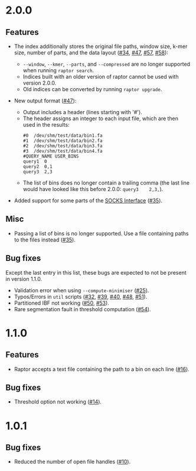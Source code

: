 <!--
SPDX-FileCopyrightText: 2006-2025, Knut Reinert & Freie Universität Berlin
SPDX-FileCopyrightText: 2016-2025, Knut Reinert & MPI für molekulare Genetik
SPDX-License-Identifier: CC-BY-4.0
-->

# 2.0.0

## Features
* The index additionally stores the original file paths, window size, k-mer size, number of parts, and the data layout
  ([\#34](https://github.com/seqan/raptor/pull/34), [\#47](https://github.com/seqan/raptor/pull/47),
   [\#57](https://github.com/seqan/raptor/pull/57), [\#58](https://github.com/seqan/raptor/pull/58)):
  * `--window`, `--kmer`, `--parts`, and `--compressed` are no longer supported when running `raptor search`.
  * Indices built with an older version of raptor cannot be used with version 2.0.0.
  * Old indices can be converted by running `raptor upgrade`.

* New output format ([\#47](https://github.com/seqan/raptor/pull/47)):
  * Output includes a header (lines starting with '\#').
  * The header assigns an integer to each input file, which are then used in the results:
    ```
    #0	/dev/shm/test/data/bin1.fa
    #1	/dev/shm/test/data/bin2.fa
    #2	/dev/shm/test/data/bin3.fa
    #3	/dev/shm/test/data/bin4.fa
    #QUERY_NAME	USER_BINS
    query1	0
    query2	0,1
    query3	2,3
    ```
  * The list of bins does no longer contain a trailing comma
    (the last line would have looked like this before 2.0.0: `query3	2,3,`).

* Added support for some parts of the [SOCKS Interface](https://gitlab.ub.uni-bielefeld.de/gi/socks)
  ([\#35](https://github.com/seqan/raptor/pull/35)).

## Misc
* Passing a list of bins is no longer supported. Use a file containing paths to the files instead
  ([\#35](https://github.com/seqan/raptor/pull/35)).

## Bug fixes
Except the last entry in this list, these bugs are expected to not be present in version 1.1.0.
* Validation error when using `--compute-minimiser` ([\#25](https://github.com/seqan/raptor/pull/25)).
* Typos/Errors in `util` scripts ([\#32](https://github.com/seqan/raptor/pull/32),
  [\#39](https://github.com/seqan/raptor/pull/39), [\#40](https://github.com/seqan/raptor/pull/40),
  [\#48](https://github.com/seqan/raptor/pull/48), [\#51](https://github.com/seqan/raptor/pull/51)).
* Partitioned IBF not working ([\#50](https://github.com/seqan/raptor/pull/50),
  [\#53](https://github.com/seqan/raptor/pull/53)).
* Rare segmentation fault in threshold computation ([\#54](https://github.com/seqan/raptor/pull/54)).

# 1.1.0

## Features
* Raptor accepts a text file containing the path to a bin on each line
  ([\#16](https://github.com/seqan/raptor/pull/16)).

## Bug fixes
* Threshold option not working ([\#14](https://github.com/seqan/raptor/pull/14)).

# 1.0.1

## Bug fixes

* Reduced the number of open file handles ([\#10](https://github.com/seqan/raptor/pull/10)).
